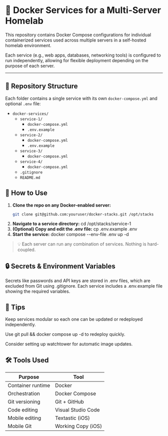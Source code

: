 # 🐳 Docker Services for a Multi-Server Homelab

This repository contains Docker Compose configurations for individual containerized services used across multiple servers in a self-hosted homelab environment.

Each service (e.g., web apps, databases, networking tools) is configured to run independently, allowing for flexible deployment depending on the purpose of each server.

---

## 📁 Repository Structure

Each folder contains a single service with its own `docker-compose.yml` and optional `.env` file:

- `docker-services/`
  - `service-1/`
    - `docker-compose.yml`
    - `.env.example`
  - `service-2/`
    - `docker-compose.yml`
    - `.env.example`
  - `service-3/`
    - `docker-compose.yml`
  - `service-4/`
    - `docker-compose.yml`
  - `.gitignore`
  - `README.md`


## 🚀 How to Use

1. **Clone the repo on any Docker-enabled server:**
   ```bash
   git clone git@github.com:youruser/docker-stacks.git /opt/stacks
2. **Navigate to a service directory:**
   cd /opt/stacks/service-1
3. **(Optional) Copy and edit the .env file:**
   cp .env.example .env
4. **Start the service:**
   docker compose --env-file .env up -d

> 💡 Each server can run any combination of services. Nothing is hard-coupled.


## 🔒 Secrets & Environment Variables
Secrets like passwords and API keys are stored in .env files, which are excluded from Git using .gitignore. Each service includes a .env.example file showing the required variables.


## 📌 Tips
Keep services modular so each one can be updated or redeployed independently.

Use git pull && docker compose up -d to redeploy quickly.

Consider setting up watchtower for automatic image updates.


## 🛠 Tools Used

| Purpose            | Tool               |
|--------------------|--------------------|
| Container runtime  | Docker             |
| Orchestration      | Docker Compose     |
| Git versioning     | Git + GitHub       |
| Code editing       | Visual Studio Code |
| Mobile editing     | Textastic (iOS)    |
| Mobile Git         | Working Copy (iOS) |
